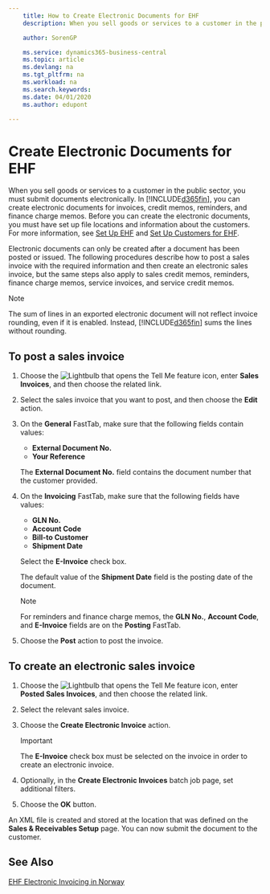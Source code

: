 ```yaml
---
    title: How to Create Electronic Documents for EHF
    description: When you sell goods or services to a customer in the public sector, you must submit documents electronically.

    author: SorenGP

    ms.service: dynamics365-business-central
    ms.topic: article
    ms.devlang: na
    ms.tgt_pltfrm: na
    ms.workload: na
    ms.search.keywords:
    ms.date: 04/01/2020
    ms.author: edupont

---
```

# Create Electronic Documents for EHF
When you sell goods or services to a customer in the public sector, you must submit documents electronically.  In [!INCLUDE[d365fin](../../includes/d365fin_md.md)], you can create electronic documents for invoices, credit memos, reminders, and finance charge memos. Before you can create the electronic documents, you must have set up file locations and information about the customers. For more information, see [Set Up EHF](how-to-set-up-ehf.md) and [Set Up Customers for EHF](how-to-set-up-customers-for-ehf.md).

Electronic documents can only be created after a document has been posted or issued. The following procedures describe how to post a sales invoice with the required information and then create an electronic sales invoice, but the same steps also apply to sales credit memos, reminders, finance charge memos, service invoices, and service credit memos.  

> [!NOTE]  
>  The sum of lines in an exported electronic document will not reflect invoice rounding, even if it is enabled. Instead, [!INCLUDE[d365fin](../../includes/d365fin_md.md)] sums the lines without rounding.  

## To post a sales invoice  

1.  Choose the ![Lightbulb that opens the Tell Me feature](../../media/ui-search/search_small.png "Tell me what you want to do") icon, enter **Sales Invoices**, and then choose the related link.  
2.  Select the sales invoice that you want to post, and then choose the **Edit** action.  
3.  On the **General** FastTab, make sure that the following fields contain values:  

    - **External Document No.**  
    - **Your Reference**  

    The **External Document No.** field contains the document number that the customer provided.  

4.  On the **Invoicing** FastTab, make sure that the following fields have values:  

    - **GLN No.**  
    - **Account Code**  
    - **Bill-to Customer**  
    - **Shipment Date**  

    Select the **E-Invoice** check box.  

    The default value of the **Shipment Date** field is the posting date of the document.  

    > [!NOTE]  
    >  For reminders and finance charge memos, the **GLN No.**, **Account Code**, and **E-Invoice** fields are on the **Posting** FastTab.  

5.  Choose the **Post** action to post the invoice.  

## To create an electronic sales invoice  

1.  Choose the ![Lightbulb that opens the Tell Me feature](../../media/ui-search/search_small.png "Tell me what you want to do") icon, enter **Posted Sales Invoices**, and then choose the related link.  
2.  Select the relevant sales invoice.  
3.  Choose the **Create Electronic Invoice** action.  

    > [!IMPORTANT]  
    >  The **E-Invoice** check box must be selected on the invoice in order to create an electronic invoice.  

4.  Optionally, in the **Create Electronic Invoices** batch job page, set additional filters.  
5.  Choose the **OK** button.  

An XML file is created and stored at the location that was defined on the **Sales & Receivables Setup** page. You can now submit the document to the customer.  

## See Also  
 [EHF Electronic Invoicing in Norway](ehf-electronic-invoicing-in-norway.md)
